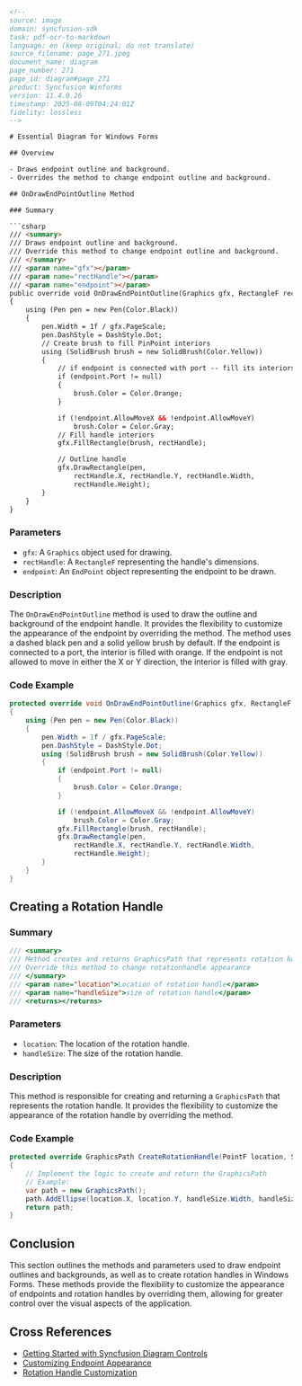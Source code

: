 ```html
<!--
source: image
domain: syncfusion-sdk
task: pdf-ocr-to-markdown
language: en (keep original; do not translate)
source_filename: page_271.jpeg
document_name: diagram
page_number: 271
page_id: diagram#page_271
product: Syncfusion Winforms
version: 11.4.0.26
timestamp: 2025-08-09T04:24:01Z
fidelity: lossless
-->

# Essential Diagram for Windows Forms

## Overview

- Draws endpoint outline and background.
- Overrides the method to change endpoint outline and background.

## OnDrawEndPointOutline Method

### Summary

```csharp
/// <summary>
/// Draws endpoint outline and background.
/// Override this method to change endpoint outline and background.
/// </summary>
/// <param name="gfx"></param>
/// <param name="rectHandle"></param>
/// <param name="endpoint"></param>
public override void OnDrawEndPointOutline(Graphics gfx, RectangleF rectHandle, EndPoint endpoint)
{
    using (Pen pen = new Pen(Color.Black))
    {
        pen.Width = 1f / gfx.PageScale;
        pen.DashStyle = DashStyle.Dot;
        // Create brush to fill PinPoint interiors
        using (SolidBrush brush = new SolidBrush(Color.Yellow))
        {
            // if endpoint is connected with port -- fill its interiors with red
            if (endpoint.Port != null)
            {
                brush.Color = Color.Orange;
            }

            if (!endpoint.AllowMoveX && !endpoint.AllowMoveY)
                brush.Color = Color.Gray;
            // Fill handle interiors
            gfx.FillRectangle(brush, rectHandle);

            // Outline handle
            gfx.DrawRectangle(pen,
                rectHandle.X, rectHandle.Y, rectHandle.Width,
                rectHandle.Height);
        }
    }
}
```

### Parameters

- `gfx`: A `Graphics` object used for drawing.
- `rectHandle`: A `RectangleF` representing the handle's dimensions.
- `endpoint`: An `EndPoint` object representing the endpoint to be drawn.

### Description

The `OnDrawEndPointOutline` method is used to draw the outline and background of the endpoint handle. It provides the flexibility to customize the appearance of the endpoint by overriding the method. The method uses a dashed black pen and a solid yellow brush by default. If the endpoint is connected to a port, the interior is filled with orange. If the endpoint is not allowed to move in either the X or Y direction, the interior is filled with gray.

### Code Example

```csharp
protected override void OnDrawEndPointOutline(Graphics gfx, RectangleF rectHandle, EndPoint endpoint)
{
    using (Pen pen = new Pen(Color.Black))
    {
        pen.Width = 1f / gfx.PageScale;
        pen.DashStyle = DashStyle.Dot;
        using (SolidBrush brush = new SolidBrush(Color.Yellow))
        {
            if (endpoint.Port != null)
            {
                brush.Color = Color.Orange;
            }

            if (!endpoint.AllowMoveX && !endpoint.AllowMoveY)
                brush.Color = Color.Gray;
            gfx.FillRectangle(brush, rectHandle);
            gfx.DrawRectangle(pen,
                rectHandle.X, rectHandle.Y, rectHandle.Width,
                rectHandle.Height);
        }
    }
}
```

## Creating a Rotation Handle

### Summary

```csharp
/// <summary>
/// Method creates and returns GraphicsPath that represents rotation handle
/// Override this method to change rotationhandle appearance
/// </summary>
/// <param name="location">Location of rotation handle</param>
/// <param name="handleSize">size of rotation handle</param>
/// <returns></returns>
```

### Parameters

- `location`: The location of the rotation handle.
- `handleSize`: The size of the rotation handle.

### Description

This method is responsible for creating and returning a `GraphicsPath` that represents the rotation handle. It provides the flexibility to customize the appearance of the rotation handle by overriding the method.

### Code Example

```csharp
protected override GraphicsPath CreateRotationHandle(PointF location, SizeF handleSize)
{
    // Implement the logic to create and return the GraphicsPath
    // Example:
    var path = new GraphicsPath();
    path.AddEllipse(location.X, location.Y, handleSize.Width, handleSize.Height);
    return path;
}
```

## Conclusion

This section outlines the methods and parameters used to draw endpoint outlines and backgrounds, as well as to create rotation handles in Windows Forms. These methods provide the flexibility to customize the appearance of endpoints and rotation handles by overriding them, allowing for greater control over the visual aspects of the application.

## Cross References

- [Getting Started with Syncfusion Diagram Controls](#getting-started)
- [Customizing Endpoint Appearance](#customizing-endpoint-appearance)
- [Rotation Handle Customization](#rotation-handle-customization)

<!-- tags: [Windows Forms, Diagram, Controls, Customization, Appearance, Rotation Handle, EndPoint] keywords: [Windows Forms, diagram, controls, customization, appearance, rotation handle, endpoint] -->
```